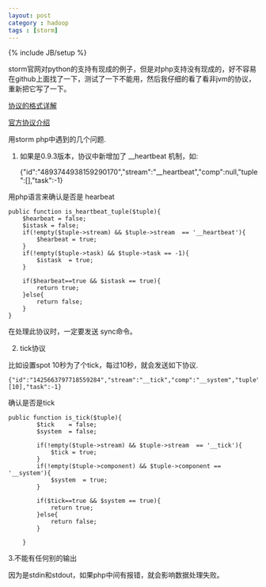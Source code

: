 ```yaml
---
layout: post
category : hadoop
tags : [storm]
---
```

{% include JB/setup %}


storm官网对python的支持有现成的例子，但是对php支持没有现成的，好不容易在github上面找了一下，测试了一下不能用，然后我仔细的看了看非jvm的协议，重新把它写了一下。



[协议的格式详解](http://ifeve.com/getting-started-with-storm7/ 'http://ifeve.com/getting-started-with-storm7/')

[官方协议介绍](http://storm.apache.org/documentation/Multilang-protocol.html 'http://storm.apache.org/documentation/Multilang-protocol.html')


用storm php中遇到的几个问题.

1. 如果是0.9.3版本，协议中新增加了 __heartbeat 机制，如:

    {"id":"4893744938159290170","stream":"__heartbeat","comp":null,"tuple":[],"task":-1}

用php语言来确认是否是 hearbeat

    public function is_heartbeat_tuple($tuple){
        $hearbeat = false;
        $istask = false;
        if(!empty($tuple->stream) && $tuple->stream  == '__heartbeat'){
            $hearbeat = true;
        }
        if(!empty($tuple->task) && $tuple->task == -1){
            $istask  = true;
        }

        if($hearbeat==true && $istask == true){
            return true;
        }else{
            return false;
        }
    }

在处理此协议时，一定要发送 sync命令。


2. tick协议

比如设置spot 10秒为了个tick，每过10秒，就会发送如下协议.

    {"id":"1425663797718559284","stream":"__tick","comp":"__system","tuple":[10],"task":-1}

确认是否是tick

    public function is_tick($tuple){
            $tick    = false;
            $system  = false;

            if(!empty($tuple->stream) && $tuple->stream  == '__tick'){
                $tick = true;
            }
            if(!empty($tuple->component) && $tuple->component == '__system'){
                $system  = true;
            }

            if($tick==true && $system == true){
                return true;
            }else{
                return false;
            }

        }


3.不能有任何别的输出

因为是stdin和stdout，如果php中间有报错，就会影响数据处理失败。


 



